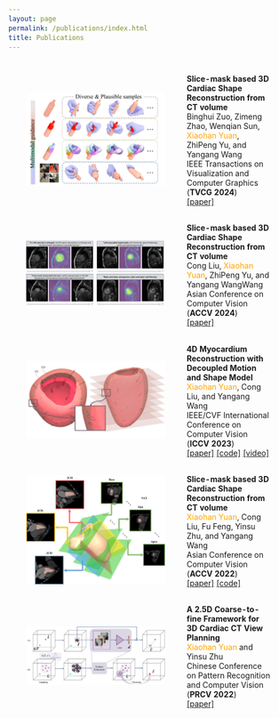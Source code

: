 ```yaml
---
layout: page
permalink: /publications/index.html
title: Publications
---
```

<head>
<style>
td:first-child {
    width: 250px; 
}
table {
    border-collapse: separate;
    border-spacing: 25px; /* 10px 是间距的大小，可以根据需要调整 */
}
</style>
</head>

<table>
  <!-- <colgroup>
    <col style="width: 250px;"> 
  </colgroup> -->

<tr><!-- TVCG24 -->
  <td style="text-align: center;"><img src="/images/publications/TVCG24.jpg"></td>

  <td>
  <strong>Slice-mask based 3D Cardiac Shape Reconstruction from CT volume</strong><br>
  Binghui Zuo, Zimeng Zhao, Wenqian Sun, <font color="orange">Xiaohan Yuan</font>, ZhiPeng Yu, and Yangang Wang<br>IEEE Transactions on Visualization and Computer Graphics (<strong>TVCG 2024</strong>)<br>
  <a href="https://ieeexplore.ieee.org/document/10689328">[paper]</a>
  </td>
</tr>

<tr><!-- ACCV24 -->
  <td style="text-align: center;"><img src="/images/publications/accv24.jpg"></td>

  <td>
  <strong>Slice-mask based 3D Cardiac Shape Reconstruction from CT volume</strong><br>
  Cong Liu, <font color="orange">Xiaohan Yuan</font>, ZhiPeng Yu, and Yangang WangWang<br>Asian Conference on Computer Vision (<strong>ACCV 2024</strong>)<br>
  <a href="https://link.springer.com/chapter/10.1007/978-981-96-0901-7_12" target="_blank">[paper]</a>
  </td>
</tr>

<tr><!-- ICCV23 -->
  <td style="text-align: center;"><img src="/images/publications/iccv23.jpg"></td>

  <td>
  <strong>4D Myocardium Reconstruction with Decoupled Motion and Shape Model</strong><br>
  <font color="orange">Xiaohan Yuan</font>, Cong Liu, and Yangang Wang<br>IEEE/CVF International Conference on Computer Vision  (<strong>ICCV 2023</strong>)<br>
  <a href="https://openaccess.thecvf.com/content/ICCV2023/papers/Yuan_4D_Myocardium_Reconstruction_with_Decoupled_Motion_and_Shape_Model_ICCV_2023_paper.pdf" target="_blank">[paper]</a> <a href="https://github.com/yuan-xiaohan/4D-Myocardium-Reconstruction-with-Decoupled-Motion-and-Shape-Model" target="_blank">[code]</a> <a href="https://www.bilibili.com/video/BV1Q8411z7o8/?spm_id_from=888.80997.embed_other.whitelist&t=23" target="_blank">[video]</a>
  </td>
</tr>

<tr><!-- ACCV22 -->
  <td style="text-align: center;"><img src="/images/publications/accv22.png"></td>

  <td>
  <strong>Slice-mask based 3D Cardiac Shape Reconstruction from CT volume</strong><br>
  <font color="orange">Xiaohan Yuan</font>, Cong Liu, Fu Feng, Yinsu Zhu, and Yangang Wang<br>Asian Conference on Computer Vision (<strong>ACCV 2022</strong>)<br>
  <a href="https://openaccess.thecvf.com/content/ACCV2022/papers/Yuan_Slice-mask_based_3D_Cardiac_Shape_Reconstruction_from_CT_volume_ACCV_2022_paper.pdf" target="_blank">[paper]</a> <a href="https://github.com/yuan-xiaohan/Slice-mask-based-3D-Cardiac-Shape-Reconstruction" target="_blank">[code]</a>
  </td>
</tr>

<tr><!-- PRCV22 -->
  <td><img src="/images/publications/prcv22.png"></td>
  
  <td>
  <strong>A 2.5D Coarse-to-fine Framework for 3D Cardiac CT View Planning</strong><br>
  <font color="orange">Xiaohan Yuan</font> and Yinsu Zhu<br> Chinese Conference on Pattern Recognition and Computer Vision (<strong>PRCV 2022</strong>)<br>
  <a href="https://link.springer.com/content/pdf/10.1007/978-3-031-18910-4_31.pdf" target="_blank">[paper]</a>
  </td>
</tr>

</table>
